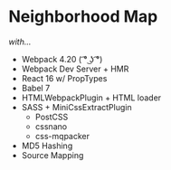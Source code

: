 # Neighborhood Map
*with...*

*   Webpack 4.20 ( ͡° ͜ʖ ͡°)
* Webpack Dev Server + HMR
* React 16 w/ PropTypes
* Babel 7
* HTMLWebpackPlugin + HTML loader
* SASS + MiniCssExtractPlugin
    * PostCSS
    * cssnano
    * css-mqpacker
* MD5 Hashing
* Source Mapping